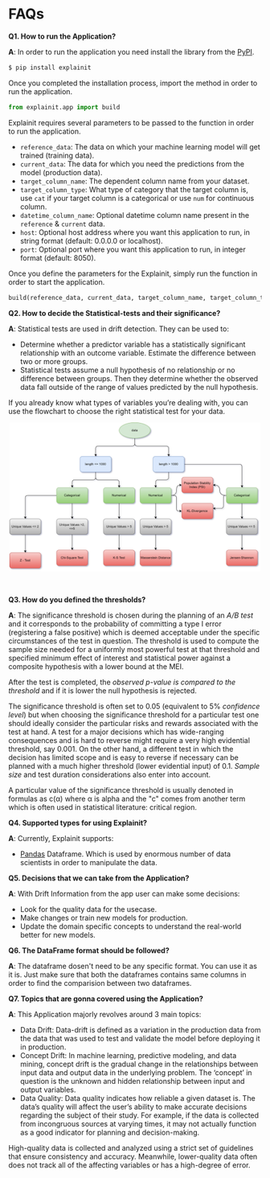 # FAQs

**Q1. How to run the Application?**

**A**: In order to run the application you need install the library from the [PyPI](https://pypi.org/project/explainit/).
```python
$ pip install explainit
```
Once you completed the installation process, import the method in order to run the application.
```python
from explainit.app import build
```
Explainit requires several parameters to be passed to the function in order to run the application.
 - `reference_data`: The data on which your machine learning model will get trained (training data).
 - `current_data`: The data for which you need the predictions from the model (production data).
 - `target_column_name`: The dependent column name from your dataset.
 - `target_column_type`: What type of category that the target column is, use `cat` if your target column is a categorical or use `num` for continuous column.
 - `datetime_column_name`: Optional datetime column name present in the `reference` & `current` data.
 - `host`: Optional host address where you want this application to run, in string format (default: 0.0.0.0 or localhost).
 - `port`: Optional port where you want this application to run, in integer format (default: 8050).

Once you define the parameters for the Explainit, simply run the function in order to start the application.
```python
build(reference_data, current_data, target_column_name, target_column_type, datetime_column_name, host, port)
```

**Q2. How to decide the Statistical-tests and their significance?**

**A**: Statistical tests are used in drift detection. They can be used to:

 - Determine whether a predictor variable has a statistically significant relationship with an outcome variable. Estimate the difference between two or more groups.
 - Statistical tests assume a null hypothesis of no relationship or no difference between groups. Then they determine whether the observed data fall outside of the range of values predicted by the null hypothesis.

If you already know what types of variables you’re dealing with, you can use the flowchart to choose the right statistical test for your data.
<p align="center">
    <img src="./assets/statistical-tests.png" width="500" hight="5000">
</p>
<br />

**Q3. How do you defined the thresholds?**

**A**: The significance threshold is chosen during the planning of an *A/B test* and it corresponds to the probability of committing a type I error (registering a false positive) which is deemed acceptable under the specific circumstances of the test in question. The threshold is used to compute the sample size needed for a uniformly most powerful test at that threshold and specified minimum effect of interest and statistical power against a composite hypothesis with a lower bound at the MEI.

After the test is completed, the *observed p-value is compared to the threshold* and if it is lower the null hypothesis is rejected.

The significance threshold is often set to 0.05 (equivalent to 5% *confidence level*) but when choosing the significance threshold for a particular test one should ideally consider the particular risks and rewards associated with the test at hand. A test for a major decisions which has wide-ranging consequences and is hard to reverse might require a very high evidential threshold, say 0.001. On the other hand, a different test in which the decision has limited scope and is easy to reverse if necessary can be planned with a much higher threshold (lower evidential input) of 0.1. *Sample size* and test duration considerations also enter into account.

A particular value of the significance threshold is usually denoted in formulas as c(α) where α is alpha and the "c" comes from another term which is often used in statistical literature: critical region.

**Q4. Supported types for using Explainit?**

**A**: Currently, Explainit supports:
- [Pandas](https://pandas.pydata.org/) Dataframe. Which is used by enormous number of data scientists in order to manipulate the data.

**Q5. Decisions that we can take from the Application?**

**A**: With Drift Information from the app user can make some decisions:
 - Look for the quality data for the usecase.
 - Make changes or train new models for production.
 - Update the domain specific concepts to understand the real-world better for new models.

**Q6. The DataFrame format should be followed?**

**A**: The dataframe dosen't need to be any specific format. You can use it as it is. Just make sure that both the dataframes contains same columns in order to find the comparision between two dataframes.

**Q7. Topics that are gonna covered using the Application?**

**A**: This Application majorly revolves around 3 main topics:
 - Data Drift: Data-drift is defined as a variation in the production data from the data that was used to test and validate the model before deploying it in production.
 - Concept Drift: In machine learning, predictive modeling, and data mining, concept drift is the gradual change in the relationships between input data and output data in the underlying problem. The ‘concept’ in question is the unknown and hidden relationship between input and output variables.
 - Data Quality: Data quality indicates how reliable a given dataset is. The data’s quality will affect the user’s ability to make accurate decisions regarding the subject of their study. For example, if the data is collected from incongruous sources at varying times, it may not actually function as a good indicator for planning and decision-making.

High-quality data is collected and analyzed using a strict set of guidelines that ensure consistency and accuracy. Meanwhile, lower-quality data often does not track all of the affecting variables or has a high-degree of error.
